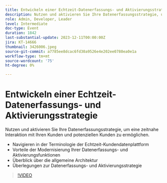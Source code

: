 ```yaml
---
title: Entwickeln einer Echtzeit-Datenerfassungs- und Aktivierungsstrategie
description: Nutzen und aktivieren Sie Ihre Datenerfassungsstrategie, um eine zeitnahe Interaktion mit Ihren Kunden und potenziellen Kunden zu ermöglichen.
role: Admin, Developer, Leader
level: Intermediate
doc-type: Event
duration: 1842
last-substantial-update: 2023-12-11T00:00:00Z
jira: KT-14666
thumbnail: 3426006.jpeg
source-git-commit: a7785ee8dcac6fd30a9526e4e202ee0780ea0e1a
workflow-type: tm+mt
source-wordcount: '75'
ht-degree: 0%

---
```



# Entwickeln einer Echtzeit-Datenerfassungs- und Aktivierungsstrategie

Nutzen und aktivieren Sie Ihre Datenerfassungsstrategie, um eine zeitnahe Interaktion mit Ihren Kunden und potenziellen Kunden zu ermöglichen.

* Navigieren in der Terminologie der Echtzeit-Kundendatenplattform
* Vorteile der Modernisierung Ihrer Datenerfassungs- und Aktivierungsfunktionen
* Überblick über die allgemeine Architektur
* Überlegungen zur Datenerfassungs- und Aktivierungsstrategie

>[!VIDEO](https://video.tv.adobe.com/v/3426006/?learn=on)
